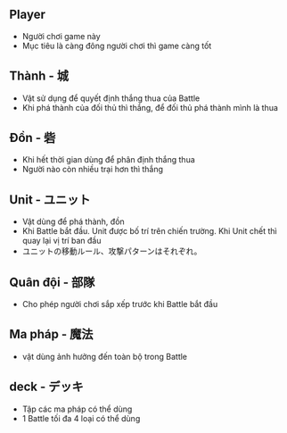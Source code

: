 ## Player
* Người chơi game này
* Mục tiêu là càng đông người chơi thì game càng tốt

## Thành - 城
* Vật sử dụng để quyết định thắng thua của Battle
* Khi phá thành của đối thủ thì thắng, để đối thủ phá thành mình là thua

## Đồn - 砦
* Khi hết thời gian dùng để phân định thắng thua
* Người nào còn nhiều trại hơn thì thắng

## Unit - ユニット
* Vật dùng để phá thành, đồn
* Khi Battle bắt đầu. Unit được bố trí trên chiến trường. Khi Unit chết thì quay lại vị trí ban đầu
* ユニットの移動ルール、攻撃パターンはそれぞれ。

## Quân đội - 部隊
* Cho phép người chơi sắp xếp trước khi Battle bắt đầu

## Ma pháp - 魔法
* vật dùng ảnh hưởng đến toàn bộ trong Battle

## deck - デッキ
* Tập các ma pháp có thể dùng
* 1 Battle tối đa 4 loại có thể dùng
